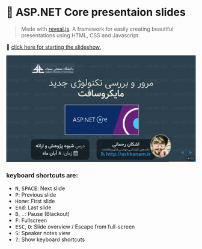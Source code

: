 # :speech_balloon: ASP.NET Core presentaion slides

> Made with [reveal.js](https://github.com/hakimel/reveal.js/).
A framework for easily creating beautiful presentations using HTML, CSS and Javascript.


:movie_camera: [click here for starting the slideshow.](https://ashkan-rmk.github.io/asp-net-presentation)

![Shot](./img/shot.png)

### keyboard shortcuts are:

- <kbd>N</kbd>, <kbd>SPACE</kbd>:	Next slide
- <kbd>P</kbd>: Previous slide
- <kbd>Home</kbd>: First slide
- <kbd>End</kbd>: Last slide
- <kbd>B</kbd>, <kbd>.</kbd>: Pause (Blackout)
- <kbd>F</kbd>: Fullscreen
- <kbd>ESC</kbd>, <kbd>O</kbd>: Slide overview / Escape from full-screen
- <kbd>S</kbd>: Speaker notes view
- <kbd>?</kbd>: Show keyboard shortcuts
